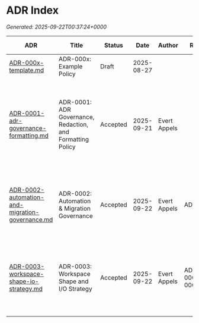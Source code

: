 # ADR Index

_Generated: 2025-09-22T00:37:24+0000_

| ADR        | Title                                   | Status     | Date       | Author                | Related         | Supersedes         | Last Updated | Token Block | Machine Block |
|------------|-----------------------------------------|------------|------------|-----------------------|-----------------|--------------------|--------------|-------------|--------------|
| [ADR-000x-template.md](ADR-000x-template.md) | ADR-000x: Example Policy | Draft | 2025-08-27 |  |  |  | 2025-09-05 | - | - |
| [ADR-0001-adr-governance-formatting.md](ADR-0001-adr-governance-formatting.md) | ADR-0001: ADR Governance, Redaction, and Formatting Policy | Accepted | 2025-09-21 | Evert Appels |  |  | 2025-09-21 | TOKEN_BLOCK: accepted: - ADR_FORMAT_OK - ADR_REDACTION_OK - ADR_GENERATION_OK - TOKEN_BLOCK_OK requires: - ADR_SCHEMA_V1 drift: - DRIFT: adr_format_invalid - DRIFT: missing_token_block - DRIFT: adr_redaction_untracked | - |
| [ADR-0002-automation-and-migration-governance.md](ADR-0002-automation-and-migration-governance.md) | ADR-0002: Automation & Migration Governance | Accepted | 2025-09-22 | Evert Appels | ADR-0001 |  | 2025-09-22 | TOKEN_BLOCK: accepted: - ADR_AUTOMATION_OK - ADR_MIGRATION_SAFE requires: - ADR-0001 produces: - MIGRATION_REPORT_JSON drift: - DRIFT: automation_disabled - DRIFT: missing_backups | - |
| [ADR-0003-workspace-shape-io-strategy.md](ADR-0003-workspace-shape-io-strategy.md) | ADR-0003: Workspace Shape and I/O Strategy | Accepted | 2025-09-22 | Evert Appels | ADR-0001,ADR-0002 |  | 2025-09-22 | TOKEN_BLOCK: accepted: - ADR_WORKSPACE_IO_OK - ADR_AUTOMATION_OK requires: - ADR-0001 - ADR-0002 produces: - IMPORT_SAFETY_REPORT drift: - DRIFT: import_time_io_detected - DRIFT: scripts_unimportable | - |
